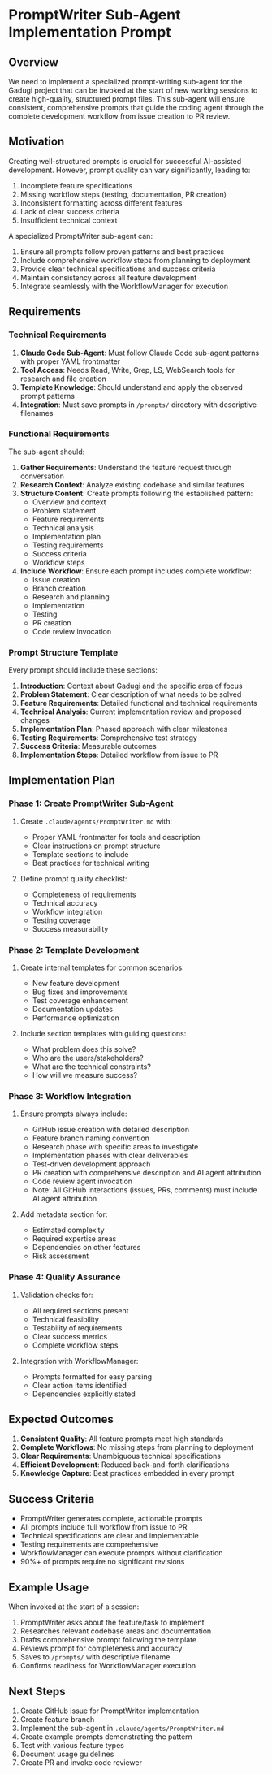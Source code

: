 # PromptWriter Sub-Agent Implementation Prompt

## Overview

We need to implement a specialized prompt-writing sub-agent for the Gadugi project that can be invoked at the start of new working sessions to create high-quality, structured prompt files. This sub-agent will ensure consistent, comprehensive prompts that guide the coding agent through the complete development workflow from issue creation to PR review.

## Motivation

Creating well-structured prompts is crucial for successful AI-assisted development. However, prompt quality can vary significantly, leading to:
1. Incomplete feature specifications
2. Missing workflow steps (testing, documentation, PR creation)
3. Inconsistent formatting across different features
4. Lack of clear success criteria
5. Insufficient technical context

A specialized PromptWriter sub-agent can:
1. Ensure all prompts follow proven patterns and best practices
2. Include comprehensive workflow steps from planning to deployment
3. Provide clear technical specifications and success criteria
4. Maintain consistency across all feature development
5. Integrate seamlessly with the WorkflowManager for execution

## Requirements

### Technical Requirements

1. **Claude Code Sub-Agent**: Must follow Claude Code sub-agent patterns with proper YAML frontmatter
2. **Tool Access**: Needs Read, Write, Grep, LS, WebSearch tools for research and file creation
3. **Template Knowledge**: Should understand and apply the observed prompt patterns
4. **Integration**: Must save prompts in `/prompts/` directory with descriptive filenames

### Functional Requirements

The sub-agent should:

1. **Gather Requirements**: Understand the feature request through conversation
2. **Research Context**: Analyze existing codebase and similar features
3. **Structure Content**: Create prompts following the established pattern:
   - Overview and context
   - Problem statement
   - Feature requirements
   - Technical analysis
   - Implementation plan
   - Testing requirements
   - Success criteria
   - Workflow steps
4. **Include Workflow**: Ensure each prompt includes complete workflow:
   - Issue creation
   - Branch creation
   - Research and planning
   - Implementation
   - Testing
   - PR creation
   - Code review invocation

### Prompt Structure Template

Every prompt should include these sections:

1. **Introduction**: Context about Gadugi and the specific area of focus
2. **Problem Statement**: Clear description of what needs to be solved
3. **Feature Requirements**: Detailed functional and technical requirements
4. **Technical Analysis**: Current implementation review and proposed changes
5. **Implementation Plan**: Phased approach with clear milestones
6. **Testing Requirements**: Comprehensive test strategy
7. **Success Criteria**: Measurable outcomes
8. **Implementation Steps**: Detailed workflow from issue to PR

## Implementation Plan

### Phase 1: Create PromptWriter Sub-Agent

1. Create `.claude/agents/PromptWriter.md` with:
   - Proper YAML frontmatter for tools and description
   - Clear instructions on prompt structure
   - Template sections to include
   - Best practices for technical writing

2. Define prompt quality checklist:
   - Completeness of requirements
   - Technical accuracy
   - Workflow integration
   - Testing coverage
   - Success measurability

### Phase 2: Template Development

1. Create internal templates for common scenarios:
   - New feature development
   - Bug fixes and improvements
   - Test coverage enhancement
   - Documentation updates
   - Performance optimization

2. Include section templates with guiding questions:
   - What problem does this solve?
   - Who are the users/stakeholders?
   - What are the technical constraints?
   - How will we measure success?

### Phase 3: Workflow Integration

1. Ensure prompts always include:
   - GitHub issue creation with detailed description
   - Feature branch naming convention
   - Research phase with specific areas to investigate
   - Implementation phases with clear deliverables
   - Test-driven development approach
   - PR creation with comprehensive description and AI agent attribution
   - Code review agent invocation
   - Note: All GitHub interactions (issues, PRs, comments) must include AI agent attribution

2. Add metadata section for:
   - Estimated complexity
   - Required expertise areas
   - Dependencies on other features
   - Risk assessment

### Phase 4: Quality Assurance

1. Validation checks for:
   - All required sections present
   - Technical feasibility
   - Testability of requirements
   - Clear success metrics
   - Complete workflow steps

2. Integration with WorkflowManager:
   - Prompts formatted for easy parsing
   - Clear action items identified
   - Dependencies explicitly stated

## Expected Outcomes

1. **Consistent Quality**: All feature prompts meet high standards
2. **Complete Workflows**: No missing steps from planning to deployment
3. **Clear Requirements**: Unambiguous technical specifications
4. **Efficient Development**: Reduced back-and-forth clarifications
5. **Knowledge Capture**: Best practices embedded in every prompt

## Success Criteria

- PromptWriter generates complete, actionable prompts
- All prompts include full workflow from issue to PR
- Technical specifications are clear and implementable
- Testing requirements are comprehensive
- WorkflowManager can execute prompts without clarification
- 90%+ of prompts require no significant revisions

## Example Usage

When invoked at the start of a session:

1. PromptWriter asks about the feature/task to implement
2. Researches relevant codebase areas and documentation
3. Drafts comprehensive prompt following the template
4. Reviews prompt for completeness and accuracy
5. Saves to `/prompts/` with descriptive filename
6. Confirms readiness for WorkflowManager execution

## Next Steps

1. Create GitHub issue for PromptWriter implementation
2. Create feature branch
3. Implement the sub-agent in `.claude/agents/PromptWriter.md`
4. Create example prompts demonstrating the pattern
5. Test with various feature types
6. Document usage guidelines
7. Create PR and invoke code reviewer
